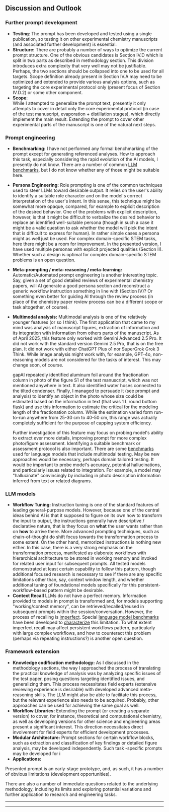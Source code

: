 ## Discussion and Outlook

### Further prompt development

- **Testing**:
    The prompt has been developed and tested using a single publication, so testing it on other experimental chemistry manuscripts (and associated further development) is essential.  
- **Structure:**
    There are probably a number of ways to optimize the current prompt structure. One of the obvious candidates is Section IV.D which is split in two parts as described in methodology section.  This division introduces extra complexity that very well may not be justifiable. Perhaps, the two sections should be collapsed into one to be used for all targets. Scope definition already present in Section IV.A may need to be optimized and extended to provide various analysis options, such as targeting the core experimental protocol only (present focus of Section IV.D.2) or some other component.
- **Scope**:  
    While I attempted to generalize the prompt text, presently it only attempts to cover in detail only the core experimental protocol (in case of the test manuscript, evaporation + distillation stages), which directly implement the main result. Extending the prompt to cover other experimental parts of the manuscript is one of the natural next steps.  

### Prompt engineering

- **Benchmarking:**
    I have not performed any formal benchmarking of the prompt except for generating referenced analyses. How to approach this task, especially considering the rapid evolution of the AI models, I presently do not know. There are a number of common [LLM benchmarks](https://en.wikipedia.org/wiki/Language_model_benchmark), but I do not know whether any of those might be suitable here.
- **Persona Engineering:**
    Role prompting is one of the common techniques used to steer LLMs toward desirable output. It relies on the user's ability to identify a suitable role character and on the model's correct interpretation of the user's intent. In this sense, this technique might be somewhat more opaque, compared, for example to explicit description of the desired behavior. One of the problems with explicit description, however, is that it might be difficult to verbalize the desired behavior to replace an identified well-suitable persona (though in such a case it might be a valid question to ask whether the model will pick the intent that is difficult to express for human). In rather simple cases a persona might as well just be used. For complex domain-specific STEM tasks, here there might be a room for improvement. In the presented version, I have used multiple personas with explicit projected qualities (Section II). Whether such a design is optimal for complex domain-specific STEM problems is an open question.
- **Meta-prompting / meta-reasoning / meta-learning:**
    Automatic/Automated prompt engineering is another interesting topic. Say, given a set of good detailed reviews of experimental chemistry papers, will AI generate a good persona section and reconstruct a generic workflow instruction something in line with (Section IV)? Or something even better for guiding AI through the review process (in place of the chemistry paper review process can be a different scope or task altogether, of course).
- **Multimodal analysis:**
    Multimodal analysis is one of the relatively younger features (or so I think). The first application that came to my mind was analysis of manuscript figures, extraction of information and its integration with information from others parts of the manuscript. As of April 2025, this feature only worked with Gemini Advanced 2.5 Pro. It did not work with the standard version Gemini 2.5 Pro, that is on the free plan. It did not work with either ChatGPT Plus o1 nor SuperGrok Grok 3 Think. While image analysis might work with, for example, GPT-4o, non-reasoning models are not considered for the tasks of interest. This may change soon, of course.  
    
    gapAI repeatedly identified aluminum foil around the fractionation column in photo of the figure S1 of the test manuscript, which was not mentioned anywhere in text. It also identified water hoses connected to the tilted condenser. Finally, I managed to persuade it (see prompt and analysis) to identify an object in the photo whose size could be estimated based on the information in text (that was 1 L round bottom flask) and use this information to estimate the critical for the modeling length of the fractionation column. While the estimation varied form run-to-run anywhere from 25-30 cm to 40-50 cm, this range was actually completely sufficient for the purpose of capping system efficiency.  
    
    Further investigation of this feature may focus on probing model's ability to extract ever more details, improving prompt for more complex photo/figure assessment. Identifying a suitable benchmark or assessment protocol is also important. There are some [benchmarks](https://en.wikipedia.org/wiki/Language_model_benchmark) used for language models that include multimodal testing. May be new approaches would be necessary, perhaps domain tailored testing. It would be important to probe model's accuracy, potential hallucinations, and particularly issues related to integration. For example, a model may "hallucinate" convincingly by including in photo description information inferred from text or related diagrams.  

### LLM models  

- **Workflow Tuning:**
    Instruction tuning is one of the standard features of leading general-purpose models. However, because one of the central ideas behind AI is that it supposed to figure on its own how to transform the input to output, the instructions generally have descriptive / declarative nature, that is they focus on **what** the user wants rather than on **how** to arrive there. More advanced prompting techniques, such as chain-of-thought do shift focus towards the transformation process to some extent. On the other hand, memorized instructions is nothing new either. In this case, there is a very strong emphasis on the transformation process, manifested as elaborate workflows with hierarchical architecture to be stored in working memory and invoked for related user input for subsequent prompts. All tested models demonstrated at least certain capability to follow this pattern, though additional focused research is necessary to see if there are any specific limitations other than, say, context window length, and whether additional tuning of foundational models specifically for this persistent-workflow-based pattern might be desirable.
- **Context Recall**
    LLMs do not have a perfect memory. Information provided to models in prompt is transformed and, for models supporting "working/context memory", can be retrieved/recalled/reused in subsequent prompts within the session/conversation. However, the process of recalling is [imperfect](https://arxiv.org/abs/2404.08865). Special [language model benchmarks](https://en.wikipedia.org/wiki/Language_model_benchmark) have been developed to [characterize](https://en.wikipedia.org/wiki/Language_model_benchmark#Context_length) this limitation. To what extent imperfect recall may affect persistent workflows pattern, particularly with large complex workflows, and how to counteract this problem (perhaps via repeating instructions?) is another open question.

### Framework extension

- **Knowledge codification methodology:**
    As I discussed in the methodology sections, the way I approached the process of translating the practical knowledge of analysis was by analyzing specific issues of the test paper, posing questions targeting identified issues, and generalizing them. This process necessitates field experts (extensive reviewing experience is desirable) with developed advanced meta-reasoning skills. The LLM might also be able to facilitate this process, but the relevant experience also needs to be acquired. Probably, other approaches can be used for achieving the same goal as well. 
- **Workflow Libraries:**
    Extending the prompt (or creating a separate version) to cover, for instance, theoretical and computational chemistry, as well as developing versions for other science and engineering areas present a significant interest. This direction necessitates direct involvement for field experts for efficient development processes.  
- **Modular Architecture:**
    Prompt sections for certain workflow blocks, such as extraction and classification of key findings or detailed figure analysis, may be developed independently. Such task -specific prompts may be developed for i 
- **Applications:**



  

  



  



Presented prompt is an early-stage prototype, and, as such, it has a number of obvious limitations (development opportunities).

There are also a number of immediate questions related to the underlying methodology, including its limits and exploring potential variations and further application to research and engineering tasks.


---
---
